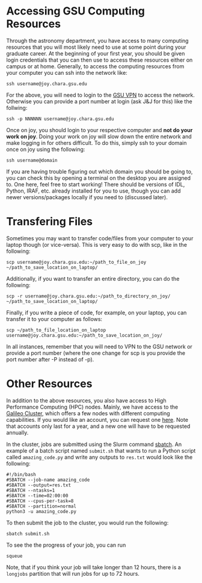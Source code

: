 # Accessing GSU Computing Resources

Through the astronomy department, you have access to many computing resources that you will most likely need to use at some point during your graduate career. At the beginning of your first year, you should be given login credentials that you can then use to access these resources either on campus or at home. Generally, to access the computing resources from your computer you can ssh into the network like:

	ssh username@joy.chara.gsu.edu

For the above, you will need to login to the [GSU VPN](https://technology.gsu.edu/technology-services/it-services/security/virtual-private-network/) to access the network. Otherwise you can provide a port number at login (ask J&J for this) like the follwing:

	ssh -p NNNNNN username@joy.chara.gsu.edu

Once on joy, you should login to your respective computer and **not do your work on joy**. Doing your work on joy will slow down the entire network and make logging in for others difficult. To do this, simply ssh to your domain once on joy using the following:

	ssh username@domain

If you are having trouble figuring out which domain you should be going to, you can check this by opening a terminal on the desktop you are assigned to. One here, feel free to start working! There should be versions of IDL, Python, IRAF, etc. already installed for you to use, though you can add newer versions/packages locally if you need to (discussed later).

# Transfering Files

Sometimes you may want to transfer code/files from your computer to your laptop though (or vice-versa). This is very easy to do with scp, like in the following:

	scp username@joy.chara.gsu.edu:~/path_to_file_on_joy ~/path_to_save_location_on_laptop/

Additionally, if you want to transfer an entire directory, you can do the following:

	scp -r username@joy.chara.gsu.edu:~/path_to_directory_on_joy/ ~/path_to_save_location_on_laptop/

Finally, if you write a piece of code, for example, on your laptop, you can transfer it to your computer as follows:

	scp ~/path_to_file_location_on_laptop username@joy.chara.gsu.edu:~/path_to_save_location_on_joy/

In all instances, remember that you will need to VPN to the GSU network or provide a port number (where the one change for scp is you provide the port number after -P instead of -p).

# Other Resources

In addition to the above resources, you also have access to High Performance Computing (HPC) nodes. Mainly, we have access to the [Galileo Cluster](https://physics-astro.gsu.edu/galileo-cluster-getting-started-guide/), which offers a few nodes with different computing capabilities. If you would like an account, you can request one [here](https://physics-astro.gsu.edu/galileo-cluster-account-request/). Note that accounts only last for a year, and a new one will have to be requested annually.

In the cluster, jobs are submitted using the Slurm command [sbatch](https://slurm.schedmd.com/sbatch.html). An example of a batch script named ``submit.sh`` that wants to run a Python script called ``amazing_code.py`` and write any outputs to ``res.txt`` would look like the following:

	#!/bin/bash
	#SBATCH --job-name amazing_code
	#SBATCH --output=res.txt
	#SBATCH --ntasks=1
	#SBATCH --time=02:00:00
	#SBATCH --cpus-per-task=8
	#SBATCH --partition=normal
	python3 -u amazing_code.py

To then submit the job to the cluster, you would run the following:

	sbatch submit.sh

To see the the progress of your job, you can run

	squeue

Note, that if you think your job will take longer than 12 hours, there is a ``longjobs`` partition that will run jobs for up to 72 hours.